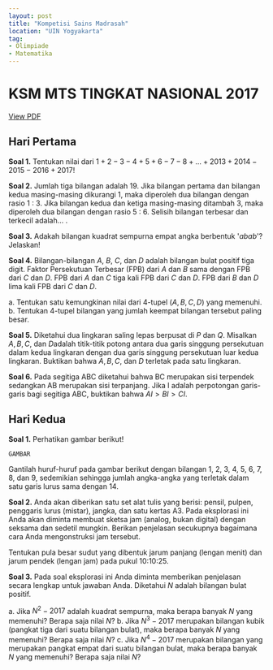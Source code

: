 ```yaml
---
layout: post
title: "Kompetisi Sains Madrasah"
location: "UIN Yogyakarta"
tag:
- Olimpiade
- Matematika
---
```



KSM MTS TINGKAT NASIONAL 2017
========================

[View PDF](/files/KSM-MTs-2017.pdf)

Hari Pertama
----------------


**Soal 1.** Tentukan nilai dari $1 +2-3-4 +5 +6-7-8+...+2013 + 2014-2015-2016 + 2017$! 

**Soal 2.** Jumlah tiga bilangan adalah 19. Jika bilangan pertama dan bilangan kedua masing-masing dikurangi 1, maka diperoleh dua bilangan dengan rasio 1 : 3. Jika bilangan kedua dan ketiga masing-masing ditambah 3, maka diperoleh dua bilangan dengan rasio 5 : 6. Selisih bilangan terbesar dan terkecil adalah$\dots$ . 

**Soal 3.** Adakah bilangan kuadrat sempurna empat angka berbentuk '$abab$'? Jelaskan! 

**Soal 4.** Bilangan-bilangan $A$, $B$, $C$, dan $D$ adalah bilangan bulat positif tiga digit. Faktor Persekutuan Terbesar (FPB) dari $A$ dan $B$ sama dengan FPB dari $C$ dan $D$. FPB dari $A$ dan $C$ tiga kali FPB dari $C$ dan $D$. FPB dari $B$ dan $D$ lima kali FPB dari $C$ dan $D$.

a. Tentukan satu kemungkinan nilai dari 4-tupel $(A,B,C,D)$ yang memenuhi. 
b. Tentukan 4-tupel bilangan yang jumlah keempat bilangan tersebut paling besar.
  

**Soal 5.** Diketahui dua lingkaran saling lepas berpusat di $P$ dan $Q$. Misalkan $A,B,C,$ dan $D$adalah titik-titik potong antara dua garis singgung persekutuan dalam kedua lingkaran dengan dua garis singgung persekutuan luar kedua lingkaran. Buktikan bahwa $A,B,C,$ dan $D$ terletak pada satu lingkaran. 

**Soal 6.** Pada segitiga ABC diketahui bahwa BC merupakan sisi terpendek sedangkan AB merupakan sisi terpanjang. Jika I adalah perpotongan garis-garis bagi segitiga ABC, buktikan bahwa $AI > BI > CI$.  


Hari Kedua
---------------

**Soal 1.** Perhatikan gambar berikut!
	
	GAMBAR

Gantilah huruf-huruf pada gambar berikut dengan bilangan 1, 2, 3, 4, 5, 6, 7, 8, dan 9, sedemikian sehingga jumlah angka-angka yang terletak dalam satu garis lurus sama dengan 14. 


**Soal 2.** Anda akan diberikan satu set alat tulis yang berisi: pensil, pulpen, penggaris lurus (mistar), jangka, dan satu kertas A3. Pada eksplorasi ini Anda akan diminta membuat sketsa jam (analog, bukan digital) dengan seksama dan sedetil mungkin. Berikan penjelasan secukupnya bagaimana cara Anda mengonstruksi jam tersebut. 

Tentukan pula besar sudut yang dibentuk jarum panjang (lengan menit) dan jarum pendek (lengan jam) pada pukul 10:10:25.

 
**Soal 3.** Pada soal eksplorasi ini Anda diminta memberikan penjelasan secara lengkap untuk jawaban Anda. Diketahui $N$ adalah bilangan bulat positif. 
            
a. Jika $N^2-2017$ adalah kuadrat sempurna, maka berapa banyak $N$ yang memenuhi? Berapa saja nilai $N$?
b. Jika $N^3-2017$ merupakan bilangan kubik (pangkat tiga dari suatu bilangan bulat), maka berapa banyak $N$ yang memenuhi? Berapa saja nilai $N$?
c. Jika $N^4-2017$ merupakan bilangan yang merupakan pangkat empat dari suatu bilangan bulat, maka berapa banyak $N$ yang memenuhi? Berapa saja nilai $N$?
         